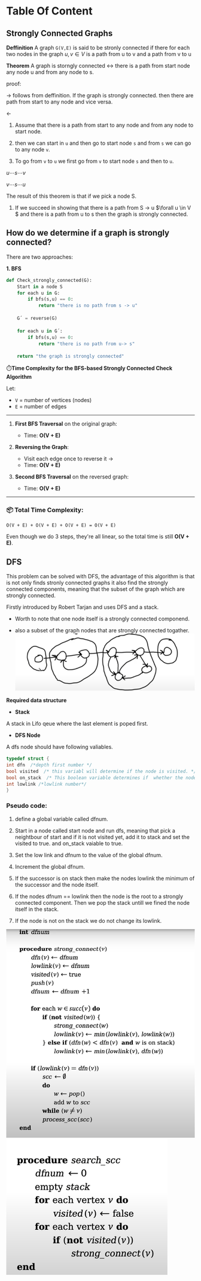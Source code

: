 
# Table Of Content




## Strongly Connected Graphs
**Deffinition**
A graph `G(V,E)` is said to be stronly connected if there for each two nodes in the graph $u, v \in V$ is a path from u to v and a path from v to u

**Theorem**
A graph is storngly connected $\leftrightarrow$ there is a path from start node any node u and from any node to s. 

proof: 

$\rightarrow$ follows from deffinition. If the graph is strongly connected. then there are path from start to any node and vice versa. 

$\leftarrow$ 
1. Assume that there is a path from start to any node and from any node to start node. 

2. then we can start in `u` and then go to start node `s` and from `s` we can go to any node `v`. 

3. To go from `v` to `u` we first go from `v` to start node `s` and then to `u`.

$u\cdots s \cdots v$ 

$v \cdots s \cdots u$


The result of this theorem is that if we pick a node S. 

1. If we succeed in showing that there is a path from S -> u  $\forall u \in V $ and there is a path from u to s then the graph is strongly connected.

## How do we determine if a graph is strongly connected? 

There are two approaches: 

**1. BFS**
```python
def Check_strongly_connected(G):
    Start in a node S 
    for each u in G:
        if bfs(s,u) == 0:
            return "there is no path from s -> u"

    G´ = reverse(G)

    for each u in G´: 
        if bfs(s,u) == 0:
            return "there is no path from u-> s"

    return "the graph is strongly connected"
```


⏱️**Time Complexity for the BFS-based Strongly Connected Check Algorithm**

Let:

* `V` = number of vertices (nodes)
* `E` = number of edges

---


1. **First BFS Traversal** on the original graph:

   * Time: **O(V + E)**

2. **Reversing the Graph**:

   * Visit each edge once to reverse it → 
   * Time: **O(V + E)**

3. **Second BFS Traversal** on the reversed graph:

   * Time: **O(V + E)**

---

### 📦 **Total Time Complexity**:

```plaintext
O(V + E) + O(V + E) + O(V + E) = O(V + E)
```

Even though we do 3 steps, they're all linear, so the total time is still **O(V + E)**.



## DFS 
This problem can be solved with DFS, the advantage of this algorithm is that is not only finds stronly connected graphs it also find the strongly connected components, meaning that the subset of the graph which are strongly connected. 

Firstly introduced by Robert Tarjan and  uses DFS and a stack. 


- Worth to note that one node itself is a strongly connected componend. 

- also a subset of the graph nodes that are strongly connected togather. 
![alt text](image.png)

**Required data structure**

- **Stack** 

A stack in Lifo qeue where the last element is poped first. 

- **DFS Node**

A dfs node should have following valiables. 
```c
typedef struct {
int dfn  /*depth first number */
bool visited  /* this variabl will determine if the node is visited. */
bool on_stack  /* This boolean variable determines if  whether the node is on stack or not*/
int lowlink /*lowlink number*/
}
```
### Pseudo code: 
1. define a global variable called dfnum. 
2. Start in a node called start node and run dfs, meaning that pick a neightbour of start and if it is not visited yet, add it to stack and set the visited to true. and on_stack vaiable to true.  
3. Set the low link and dfnum to the value of the global dfnum.
4. Increment the global dfnum.
5. If the successor is on stack then make the nodes lowlink the minimum of the successor and the node itself. 
6. If the nodes dfnum == lowlink then the node is the root to a strongly connected component. Then we pop the stack untill we fined the node itself in the stack. 

7. If the node is not on the stack we do not  change its lowlink. 
 

![alt text](image-1.png)
![alt text](image-2.png)

